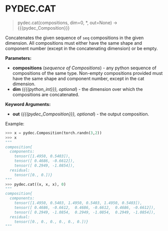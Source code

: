 # PYDEC.CAT
> pydec.cat(compositions, dim=0, *, out=None) →  {{{pydec_Composition}}}

Concatenates the given sequence of `seq` compositions in the given dimension. All compositions must either have the same shape and component number (except in the concatenating dimension) or be empty.

**Parameters:**

* **compositions** (*sequence of Compositions*) - any python sequence of compositions of the same type. Non-empty compositions provided must have the same shape and component number, except in the cat dimension.
* **dim** (*{{{python_int}}}, optional*) - the dimension over which the compositions are concatenated.

**Keyword Arguments:**
* **out** (*{{{pydec_Composition}}}, optional*) - the output composition.


Example:
```python
>>> x = pydec.Composition(torch.randn(3,2))
>>> x
"""
composition{
  components:
    tensor([1.4950, 0.5403]),
    tensor([ 0.4686, -0.6612]),
    tensor([ 0.2949, -1.0854]),
  residual:
    tensor([0., 0.])}
"""
>>> pydec.cat((x, x, x), 0)
"""
composition{
  components:
    tensor([1.4950, 0.5403, 1.4950, 0.5403, 1.4950, 0.5403]),
    tensor([ 0.4686, -0.6612,  0.4686, -0.6612,  0.4686, -0.6612]),
    tensor([ 0.2949, -1.0854,  0.2949, -1.0854,  0.2949, -1.0854]),
  residual:
    tensor([0., 0., 0., 0., 0., 0.])}
"""
```
